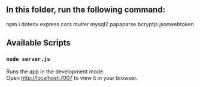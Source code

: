## In this folder, run the following command:

npm i dotenv express cors multer mysql2 papaparse bcryptjs jsonwebtoken


## Available Scripts

### `node server.js`

Runs the app in the development mode.\
Open [http://localhost:7007](http://localhost:7007) to view it in your browser.


